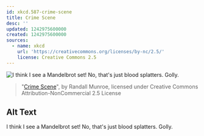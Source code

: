 ```yaml
---
id: xkcd.587-crime-scene
title: Crime Scene
desc: ''
updated: 1242975600000
created: 1242975600000
sources:
  - name: xkcd
    url: 'https://creativecommons.org/licenses/by-nc/2.5/'
    license: Creative Commons 2.5
---
```

![I think I see a Mandelbrot set! No, that's just blood splatters. Golly.](https://imgs.xkcd.com/comics/crime_scene.png)
> "[Crime Scene](https://xkcd.com/587/)", by Randall Munroe, licensed under Creative Commons Attribution-NonCommercial 2.5 License

## Alt Text
I think I see a Mandelbrot set! No, that's just blood splatters. Golly.

